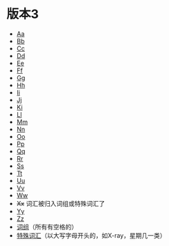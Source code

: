 # 版本3

* [Aa](3/A/)  
* [Bb](3/B/)  
* [Cc](3/C/)  
* [Dd](3/D/)  
* [Ee](3/E/)  
* [Ff](3/F/)  
* [Gg](3/G/)  
* [Hh](3/H/)  
* [Ii](3/I/)  
* [Jj](3/J/)  
* [Ki](3/K/)  
* [Ll](3/L/)  
* [Mm](3/M/)  
* [Nn](3/N/)  
* [Oo](3/O/)  
* [Pp](3/P/)  
* [Qq](3/Q/)  
* [Rr](3/R/)  
* [Ss](3/S/)  
* [Tt](3/T/)  
* [Uu](3/U/)  
* [Vv](3/V/)  
* [Ww](3/W/)  
* ~~Xx~~ 词汇被归入词组或特殊词汇了  
* [Yy](3/Y/)  
* [Zz](3/Z/)  
* [词组](3/_word_group/)（所有有空格的）  
* [特殊词汇](3/_special_word/)（以大写字母开头的，如X-ray，星期几一类）
